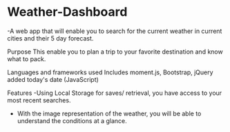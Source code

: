 # Weather-Dashboard

-A web app that will enable you to search for the current weather in current cities and their 5 day forecast.

Purpose
This enable you to plan a trip to your favorite destination and know what to pack. 

Languages and frameworks used
Includes moment.js, Bootstrap, jQuery added today's date (JavaScript)

Features
-Using Local Storage for saves/ retrieval, you have access to your most recent searches. 
- With the image representation of the weather, you will be able to understand the conditions at a glance. 